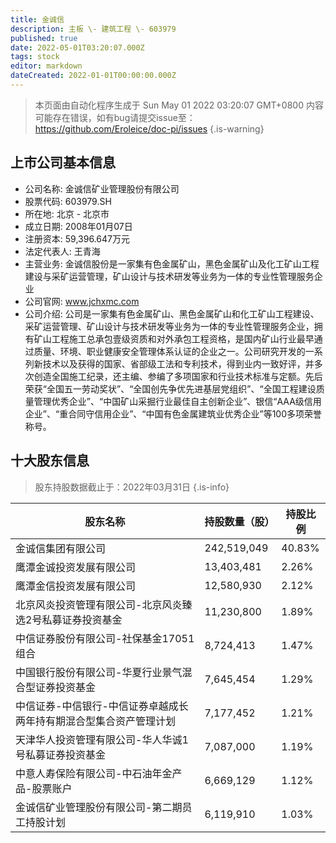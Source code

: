 ```yaml
---
title: 金诚信
description: 主板 \- 建筑工程 \- 603979
published: true
date: 2022-05-01T03:20:07.000Z
tags: stock
editor: markdown
dateCreated: 2022-01-01T00:00:00.000Z
---
```


> 本页面由自动化程序生成于 Sun May 01 2022 03:20:07 GMT+0800
> 内容可能存在错误，如有bug请提交issue至：https://github.com/Eroleice/doc-pi/issues
{.is-warning}

## 上市公司基本信息
- 公司名称: 金诚信矿业管理股份有限公司
- 股票代码: 603979.SH
- 所在地: 北京 - 北京市
- 成立日期: 2008年01月07日
- 注册资本: 59,396.647万元
- 法定代表人: 王青海
- 主营业务: 金诚信股份是一家集有色金属矿山，黑色金属矿山及化工矿山工程建设与采矿运营管理，矿山设计与技术研发等业务为一体的专业性管理服务企业
- 公司官网: www.jchxmc.com
- 公司介绍: 公司是一家集有色金属矿山、黑色金属矿山和化工矿山工程建设、采矿运营管理、矿山设计与技术研发等业务为一体的专业性管理服务企业，拥有矿山工程施工总承包壹级资质和对外承包工程资格，是国内矿山行业最早通过质量、环境、职业健康安全管理体系认证的企业之一。公司研究开发的一系列新技术以及获得的国家、省部级工法和专利技术，得到业内一致好评，并多次创造全国施工纪录，还主编、参编了多项国家和行业技术标准与定额。先后荣获“全国五一劳动奖状”、“全国创先争优先进基层党组织”、“全国工程建设质量管理优秀企业”、“中国矿山采掘行业最佳自主创新企业”、银信“AAA级信用企业”、“重合同守信用企业”、“中国有色金属建筑业优秀企业”等100多项荣誉称号。


## 十大股东信息
> 股东持股数据截止于：2022年03月31日
{.is-info}

| 股东名称 | 持股数量（股） | 持股比例 |
| --- | --- | --- |
| 金诚信集团有限公司 | 242,519,049 | 40.83% |
| 鹰潭金诚投资发展有限公司 | 13,403,481 | 2.26% |
| 鹰潭金信投资发展有限公司 | 12,580,930 | 2.12% |
| 北京风炎投资管理有限公司-北京风炎臻选2号私募证券投资基金 | 11,230,800 | 1.89% |
| 中信证券股份有限公司-社保基金17051组合 | 8,724,413 | 1.47% |
| 中国银行股份有限公司-华夏行业景气混合型证券投资基金 | 7,645,454 | 1.29% |
| 中信证券-中信银行-中信证券卓越成长两年持有期混合型集合资产管理计划 | 7,177,452 | 1.21% |
| 天津华人投资管理有限公司-华人华诚1号私募证券投资基金 | 7,087,000 | 1.19% |
| 中意人寿保险有限公司-中石油年金产品-股票账户 | 6,669,129 | 1.12% |
| 金诚信矿业管理股份有限公司-第二期员工持股计划 | 6,119,910 | 1.03% |




